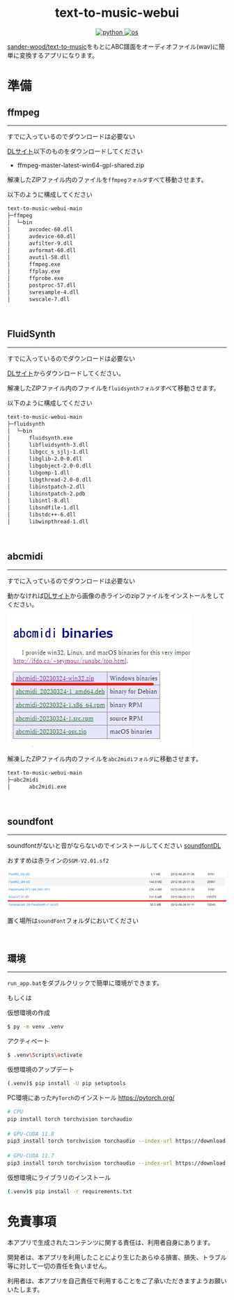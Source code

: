 <!-- # text-to-music-webui -->
<h1 align = "center">text-to-music-webui</h1>
<p align="center">
  <a href="https://img.shields.io/badge/python-3.9.0-blue">
    <img src="https://img.shields.io/badge/python-3.9.0-blue"alt="python">
  </a>
  <a href="https://img.shields.io/badge/-Windows10-blue">
    <img src="https://img.shields.io/badge/-Windows10-blue"alt="os">
  </a>
</p>

[sander-wood/text-to-music](https://huggingface.co/sander-wood/text-to-music)をもとにABC譜面をオーディオファイル(wav)に簡単に変換するアプリになります。



<!-- 
以下のものを利用します
- ffmpeg
    - https://www.ffmpeg.org/download.html
- FluidSynth
    - https://github.com/FluidSynth/fluidsynth/releases
- abcmidi
    - [github](https://github.com/sshlien/abcmidi)
    - [オリジナル](https://abc.sourceforge.net/abcMIDI/original/)
    - [DLサイト](https://abcplus.sourceforge.net/#abcmidi)
    - [インストール方法](https://mahoroba.logical-arts.jp/archives/1865)
-->

# 準備

## ffmpeg
---

すでに入っているのでダウンロードは必要ない

[DLサイト](https://github.com/BtbN/FFmpeg-Builds/releases)以下のものをダウンロードしてください
- ffmpeg-master-latest-win64-gpl-shared.zip

解凍したZIPファイル内のファイルを`ffmpegフォルダ`すべて移動させます。

以下のように構成してください
```
text-to-music-webui-main
├─ffmpeg
│  └─bin
│      avcodec-60.dll
│      avdevice-60.dll
│      avfilter-9.dll
│      avformat-60.dll
│      avutil-58.dll
│      ffmpeg.exe
│      ffplay.exe
│      ffprobe.exe
│      postproc-57.dll
│      swresample-4.dll
│      swscale-7.dll
```

<br>

## FluidSynth
---
すでに入っているのでダウンロードは必要ない

[DLサイト](https://github.com/FluidSynth/fluidsynth/releases)からダウンロードしてください。

解凍したZIPファイル内のファイルを`fluidsynthフォルダ`すべて移動させます。

以下のように構成してください
```
text-to-music-webui-main
├─fluidsynth
│  └─bin
│      fluidsynth.exe
│      libfluidsynth-3.dll
│      libgcc_s_sjlj-1.dll
│      libglib-2.0-0.dll
│      libgobject-2.0-0.dll
│      libgomp-1.dll
│      libgthread-2.0-0.dll
│      libinstpatch-2.dll
│      libinstpatch-2.pdb
│      libintl-8.dll
│      libsndfile-1.dll
│      libstdc++-6.dll
│      libwinpthread-1.dll
```

<br>

## abcmidi
---

すでに入っているのでダウンロードは必要ない

動かなければ[DLサイト](https://abcplus.sourceforge.net/#abcmidi)から画像の赤ラインのzipファイルをインストールをしてください。

![img](./img/abc.png)

解凍したZIPファイル内のファイルを`abc2midiフォルダ`に移動させます。

```
text-to-music-webui-main
├─abc2midi
│      abc2midi.exe
```

<br>

## soundfont
---

soundfontがないと音がならないのでインストールしてください
[soundfontDL](https://ja.osdn.net/projects/sfnet_androidframe/releases/)

おすすめは赤ラインの`SGM-V2.01.sf2`

![img](./img/sf.png)

置く場所は`soundFont`フォルダにおいてください

<br>

## 環境
---

`run_app.bat`をダブルクリックで簡単に環境ができます。

もしくは

仮想環境の作成
```bash
$ py -m venv .venv
```

アクティベート
```bash
$ .venv\Scripts\activate
```

仮想環境のアップデート
```bash
(.venv)$ pip install -U pip setuptools
```

PC環境にあった`PyTorch`のインストール
https://pytorch.org/
```bash
# CPU
pip install torch torchvision torchaudio

# GPU-CUDA 11.8
pip3 install torch torchvision torchaudio --index-url https://download.pytorch.org/whl/cu118

# GPU-CUDA 11.7
pip3 install torch torchvision torchaudio --index-url https://download.pytorch.org/whl/cu117
```

仮想環境にライブラリのインストール
```bash
(.venv)$ pip install -r requirements.txt
```

<!--
ファイル実行がでるようにbatファイルを作成
環境も一緒にできればなおよし
-->


# 免責事項

本アプリで生成されたコンテンツに関する責任は、利用者自身にあります。

開発者は、本アプリを利用したことにより生じたあらゆる損害、損失、トラブル等に対して一切の責任を負いません。

利用者は、本アプリを自己責任で利用することをご了承いただきますようお願いいたします。

